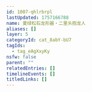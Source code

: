```yaml
---
id: 1007-qhlrbrpl
lastUpdated: 1757166788
name: 夏绿松石龙形器・二里头抱龙人
aliases: []
layer: 5
categoryId: cat_8abY-bU7
tagIds:
  - tag_eAgXxyKy
nsfw: false
parent: ""
relatedEntries: []
timelineEvents: []
titledLinks: []
---
```


